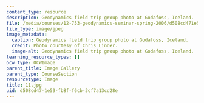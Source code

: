 ```yaml
---
content_type: resource
description: Geodynamics field trip group photo at Godafoss, Iceland.
file: /media/courses/12-753-geodynamics-seminar-spring-2006/d508cd471e59fb8ff6cb3cf7a13cd28e_11.jpg
file_type: image/jpeg
image_metadata:
  caption: Geodynamics field trip group photo at Godafoss, Iceland.
  credit: Photo courtesy of Chris Linder.
  image-alt: Geodynamics field trip group photo at Godafoss, Iceland.
learning_resource_types: []
ocw_type: OCWImage
parent_title: Image Gallery
parent_type: CourseSection
resourcetype: Image
title: 11.jpg
uid: d508cd47-1e59-fb8f-f6cb-3cf7a13cd28e
---
```

